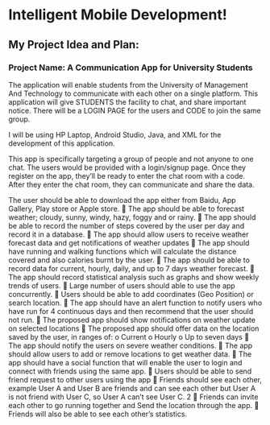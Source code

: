 # Intelligent Mobile Development!

## My Project Idea and Plan:
### Project Name: A Communication App for University Students
The application will enable students from the University of Management And Technology to communicate with each other on a single platform. This application will give STUDENTS the facility to chat, and share important notice. There will be a LOGIN PAGE for the users and CODE to join the same group.

I will be using HP Laptop, Android Studio, Java, and XML for the development of this application.

This app is specifically targeting a group of people and not anyone to one chat. The users would be provided with a login/signup page. Once they register on the app, they’ll be ready to enter the chat room with a code. After they enter the chat room, they can communicate and share the data.

The user should be able to download the app either from Baidu, App Gallery, Play store or Apple store.
 The app should be able to forecast weather; cloudy, sunny, windy, hazy, foggy and or
rainy.
 The app should be able to record the number of steps covered by the user per day and
record it in a database.
 The app should allow users to receive weather forecast data and get notifications of
weather updates
 The app should have running and walking functions which will calculate the distance
covered and also calories burnt by the user.
 The app should be able to record data for current, hourly, daily, and up to 7 days weather
forecast.
 The app should record statistical analysis such as graphs and show weekly trends of users.
 Large number of users should able to use the app concurrently.
 Users should be able to add coordinates (Geo Position) or search location.
 The app should have an alert function to notify users who have run for 4 continuous days and then recommend that the user should not run.
 The proposed app should show notifications on weather update on selected locations
 The proposed app should offer data on the location saved by the user, in ranges of:
  o Current
  o Hourly
  o Up to seven days
 The app should notify the users on severe weather conditions.
 The app should allow users to add or remove locations to get weather data.
 The app should have a social function that will enable the user to login and connect with friends using the same app.
 Users should be able to send friend request to other users using the app
 Friends should see each other, example User A and User B are friends and can see each other but User A is not friend with User C, so User A can’t see User C.
2
 Friends can invite each other to go running together and Send the location through the app.
 Friends will also be able to see each other’s statistics.
